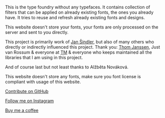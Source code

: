This is the type foundry without any typefaces. It contains collection of filters that can be applied on already existing fonts, the ones you already have. It tries to reuse and refresh already existing fonts and designs.

This website doesn't store your fonts, your fonts are only processed on the server and sent to you directly.

This project is primarily work of [Jan Šindler](https://www.jansindler.com), but also of many others who directly or indirectly influenced this project. Thank you: [Thom Janssen](https://www.hallotype.nl/), Just van Rossum & everyone at [TM](https://typemedia.org/) & everyone who keeps maintained all the libraries that I am using in this project.

And of course last but not least thanks to Alžběta Nováková.

This website doesn't store any fonts, make sure you font license is compliant with usage of this website.

[Contribute on GitHub](https://github.com/no-design-foundry/)

[Follow me on Instagram](https://www.instagram.com/sindljan/)

[Buy me a coffee](https://buymeacoffee.com/jansindl3r)
